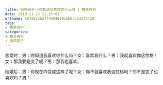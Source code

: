 ```yaml
---
title: 搞笑段子->你知道我喜欢你什么吗 | 糗事百科
date: 2019-11-27 12:35:01
urlname: 197e652bdf44084069cbb0cca35fd420
tags: 
- 糗事百科
categories:
- 糗事百科
- 搞笑段子
---
```

恋爱时：男：你知道我喜欢你什么吗？女：喜欢我什么？男：我就喜欢你这性格！女：那我要是变了呢？男：那我也喜欢。

结婚后：男：你现在咋变成这样了呢？女：你不就喜欢我这性格吗？你不是变了也喜欢吗？男：……



